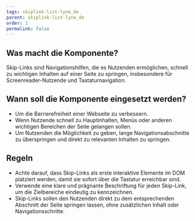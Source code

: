 ```yaml
---
tags: skiplink-list-lyne_de
parent: skiplink-list-lyne_de
order: 1
permalink: false
---
```


## Was macht die Komponente?
Skip-Links sind Navigationshilfen, die es Nutzenden ermöglichen, schnell zu wichtigen Inhalten auf einer Seite zu springen, insbesondere für Screenreader-Nutzende und Tastaturnavigation.

## Wann soll die Komponente eingesetzt werden?
* Um die Barrierefreiheit einer Webseite zu verbessern.
* Wenn Nutzende schnell zu Hauptinhalten, Menüs oder anderen wichtigen Bereichen der Seite gelangen sollen.
* Um Nutzenden die Möglichkeit zu geben, lange Navigationsabschnitte zu überspringen und direkt zu relevanten Inhalten zu springen.

## Regeln
* Achte darauf, dass Skip-Links als erste interaktive Elemente im DOM platziert werden, damit sie sofort über die Tastatur erreichbar sind.
* Verwende eine klare und prägnante Beschriftung für jeden Skip-Link, um die Zielbereiche eindeutig zu kennzeichnen.
* Skip-Links sollen den Nutzenden direkt zu dem entsprechenden Abschnitt der Seite springen lassen, ohne zusätzlichen Inhalt oder Navigationsschritte.